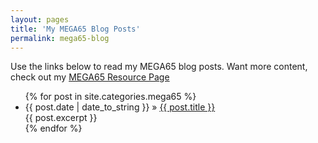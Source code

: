 ```yaml
---
layout: pages
title: 'My MEGA65 Blog Posts'
permalink: mega65-blog
---
```


Use the links below to read my MEGA65 blog posts. Want more content, check out my [MEGA65 Resource Page](/mega65.md)

<ul id="blog-posts" class="posts">
{% for post in site.categories.mega65 %}
    <li><span>{{ post.date | date_to_string }} &raquo; </span><a href="{{ post.url }}">{{ post.title }}</a></li><div> {{ post.excerpt }} </div>
{% endfor %}
</ul>

